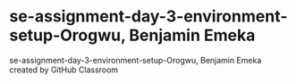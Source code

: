 # se-assignment-day-3-environment-setup-Orogwu, Benjamin Emeka
se-assignment-day-3-environment-setup-Orogwu, Benjamin Emeka created by GitHub Classroom
